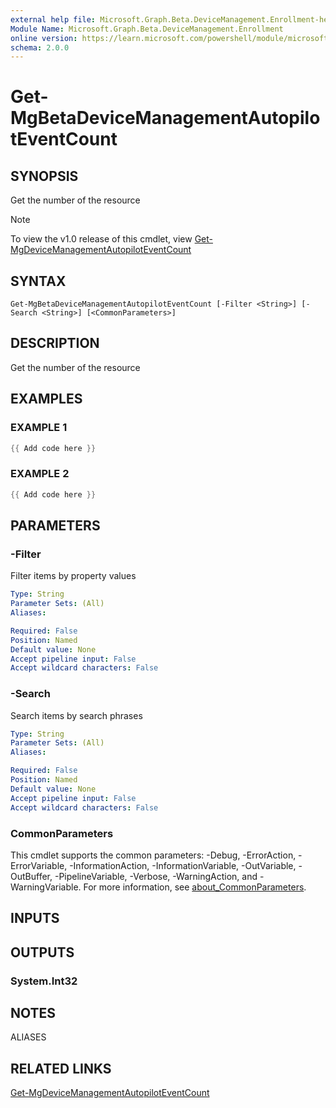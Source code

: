 ```yaml
---
external help file: Microsoft.Graph.Beta.DeviceManagement.Enrollment-help.xml
Module Name: Microsoft.Graph.Beta.DeviceManagement.Enrollment
online version: https://learn.microsoft.com/powershell/module/microsoft.graph.beta.devicemanagement.enrollment/get-mgbetadevicemanagementautopiloteventcount
schema: 2.0.0
---
```


# Get-MgBetaDeviceManagementAutopilotEventCount

## SYNOPSIS
Get the number of the resource

> [!NOTE]
> To view the v1.0 release of this cmdlet, view [Get-MgDeviceManagementAutopilotEventCount](/powershell/module/Microsoft.Graph.DeviceManagement.Enrollment/Get-MgDeviceManagementAutopilotEventCount?view=graph-powershell-v1.0)

## SYNTAX

```
Get-MgBetaDeviceManagementAutopilotEventCount [-Filter <String>] [-Search <String>] [<CommonParameters>]
```

## DESCRIPTION
Get the number of the resource

## EXAMPLES

### EXAMPLE 1
```powershell
{{ Add code here }}
```

### EXAMPLE 2
```powershell
{{ Add code here }}
```

## PARAMETERS

### -Filter
Filter items by property values

```yaml
Type: String
Parameter Sets: (All)
Aliases:

Required: False
Position: Named
Default value: None
Accept pipeline input: False
Accept wildcard characters: False
```

### -Search
Search items by search phrases

```yaml
Type: String
Parameter Sets: (All)
Aliases:

Required: False
Position: Named
Default value: None
Accept pipeline input: False
Accept wildcard characters: False
```

### CommonParameters
This cmdlet supports the common parameters: -Debug, -ErrorAction, -ErrorVariable, -InformationAction, -InformationVariable, -OutVariable, -OutBuffer, -PipelineVariable, -Verbose, -WarningAction, and -WarningVariable. For more information, see [about_CommonParameters](http://go.microsoft.com/fwlink/?LinkID=113216).

## INPUTS

## OUTPUTS

### System.Int32
## NOTES

ALIASES

## RELATED LINKS
[Get-MgDeviceManagementAutopilotEventCount](/powershell/module/Microsoft.Graph.DeviceManagement.Enrollment/Get-MgDeviceManagementAutopilotEventCount?view=graph-powershell-v1.0)
